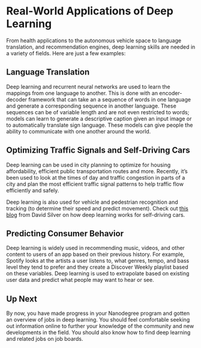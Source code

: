 # Real-World Applications of Deep Learning

From health applications to the autonomous vehicle space to language translation, and recommendation engines, deep learning skills are needed in a variety of fields. Here are just a few examples:

## Language Translation

Deep learning and recurrent neural networks are used to learn the mappings from one language to another. This is done with an encoder-decoder framework that can take an a sequence of words in one language and generate a corresponding sequence in another language. These sequences can be of variable length and are not even restricted to words; models can learn to generate a descriptive caption given an input image or to automatically translate sign language. These models can give people the ability to communicate with one another around the world.

## Optimizing Traffic Signals and Self-Driving Cars

Deep learning can be used in city planning to optimize for housing affordability, efficient public transportation routes and more. Recently, it’s been used to look at the times of day and traffic congestion in parts of a city and plan the most efficient traffic signal patterns to help traffic flow efficiently and safely.

Deep learning is also used for vehicle and pedestrian recognition and tracking (to determine their speed and predict movement). Check out [this blog](https://www.linkedin.com/pulse/how-computer-vision-works-self-driving-cars-david-silver/) from David Silver on how deep learning works for self-driving cars.

## Predicting Consumer Behavior

Deep learning is widely used in recommending music, videos, and other content to users of an app based on their previous history. For example, Spotify looks at the artists a user listens to, what genres, tempo, and bass level they tend to prefer and they create a Discover Weekly playlist based on these variables. Deep learning is used to extrapolate based on existing user data and predict what people may want to hear or see.

## Up Next

By now, you have made progress in your Nanodegree program and gotten an overview of jobs in deep learning. You should feel comfortable seeking out information online to further your knowledge of the community and new developments in the field. You should also know how to find deep learning and related jobs on job boards.